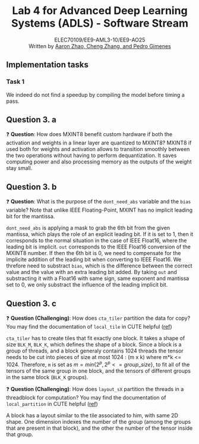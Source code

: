 <br />
<div align="center">

  <h1 align="center">Lab 4 for Advanced Deep Learning Systems (ADLS) - Software Stream</h1>

  <p align="center">
    ELEC70109/EE9-AML3-10/EE9-AO25
    <br />
		Written by
    <a href="https://aaron-zhao123.github.io/">Aaron Zhao, Cheng Zhang, and Pedro Gimenes </a>
  </p>
</div>


## Implementation tasks

### Task 1
We indeed do not find a speedup by compiling the model before timing a pass.


## Question 3. a
❓ **Question**: How does MXINT8 benefit custom hardware if both the activation and weights in a linear layer are quantized to MXINT8?
MXINT8 if used both for weights and activation allows to transition smoothly between the two operations without having to perform dequantization. It saves computing power and also processing memory as the outputs of the weight stay small.

## Question 3. b
❓ **Question**: What is the purpose of the `dont_need_abs` variable and the `bias` variable? Note that unlike IEEE Floating-Point, MXINT has no implicit leading bit for the mantissa.

`dont_need_abs` is applying a mask to grab the 6th bit from the given mantissa, which plays the role of an explicit leading bit. If it is set to 1, then it corresponds to the normal situation in the case of IEEE Float16, where the leading bit is implicit. `out` corresponds to the IEEE Float16 conversion of the MXINT8 number. If then the 6th bit is 0, we need to compensate for the implicite addition of the leading bit when converting to IEEE Float16. 
We threfore need to substract `bias`, which is the difference between the correct value and the value with an extra leading bit added.
By taking `out` and substracting it with a Float16 with same sign, same exponent and mantissa set to 0, we only substract the influence of the leading implicit bit. 

## Question 3. c
❓ **Question (Challenging)**: How does `cta_tiler` partition the data for copy? You may find the documentation of `local_tile` in CUTE helpful ([ref](https://github.com/NVIDIA/cutlass/blob/main/media/docs/cute/02_layout_algebra.md))


`cta_tiler` has to create tiles that fit exactly one block. It takes a shape of size `BLK_M`, `BLK_K`, which defines the shape of a block. Since a block is a group of threads, and a block generaly contains 1024 threads the tensor needs to be cut into pieces of size at most 1024 : (m x k) where m*k <= 1024. 
Therefore, `m` is set as $m = min\{2^p , 2^p <= group\_size\}$, to fit all of the tensors of the same group in one block, and the tensors of different groups in the same block (`BLK_K` groups).

❓ **Question (Challenging)**: How does `layout_sX` partition the threads in a threadblock for computation? You may find the documentation of `local_partition` in CUTE helpful ([ref](https://github.com/NVIDIA/cutlass/blob/main/media/docs/cute/02_layout_algebra.md))

A block has a layout similar to the tile associated to him, with same 2D shape. One dimension indexes the number of the group (among the groups that are present in that block), and the other the number of the tensor inside that group. 
